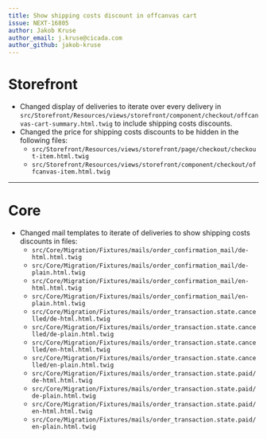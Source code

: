 ```yaml
---
title: Show shipping costs discount in offcanvas cart
issue: NEXT-16805
author: Jakob Kruse
author_email: j.kruse@cicada.com
author_github: jakob-kruse
---
```


# Storefront
* Changed display of deliveries to iterate over every delivery in `src/Storefront/Resources/views/storefront/component/checkout/offcanvas-cart-summary.html.twig` to include shipping costs discounts.
* Changed the price for shipping costs discounts to be hidden in the following files:
  - `src/Storefront/Resources/views/storefront/page/checkout/checkout-item.html.twig`
  - `src/Storefront/Resources/views/storefront/component/checkout/offcanvas-item.html.twig`
___
# Core
* Changed mail templates to iterate of deliveries to show shipping costs discounts in files:
  - `src/Core/Migration/Fixtures/mails/order_confirmation_mail/de-html.html.twig`
  - `src/Core/Migration/Fixtures/mails/order_confirmation_mail/de-plain.html.twig`
  - `src/Core/Migration/Fixtures/mails/order_confirmation_mail/en-html.html.twig`
  - `src/Core/Migration/Fixtures/mails/order_confirmation_mail/en-plain.html.twig`
  - `src/Core/Migration/Fixtures/mails/order_transaction.state.cancelled/de-html.html.twig`
  - `src/Core/Migration/Fixtures/mails/order_transaction.state.cancelled/de-plain.html.twig`
  - `src/Core/Migration/Fixtures/mails/order_transaction.state.cancelled/en-html.html.twig`
  - `src/Core/Migration/Fixtures/mails/order_transaction.state.cancelled/en-plain.html.twig`
  - `src/Core/Migration/Fixtures/mails/order_transaction.state.paid/de-html.html.twig`
  - `src/Core/Migration/Fixtures/mails/order_transaction.state.paid/de-plain.html.twig`
  - `src/Core/Migration/Fixtures/mails/order_transaction.state.paid/en-html.html.twig`
  - `src/Core/Migration/Fixtures/mails/order_transaction.state.paid/en-plain.html.twig`
